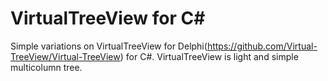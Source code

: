 # VirtualTreeView for C#
Simple variations on VirtualTreeView for Delphi(https://github.com/Virtual-TreeView/Virtual-TreeView) for C#.
VirtualTreeView is light and simple multicolumn tree.

